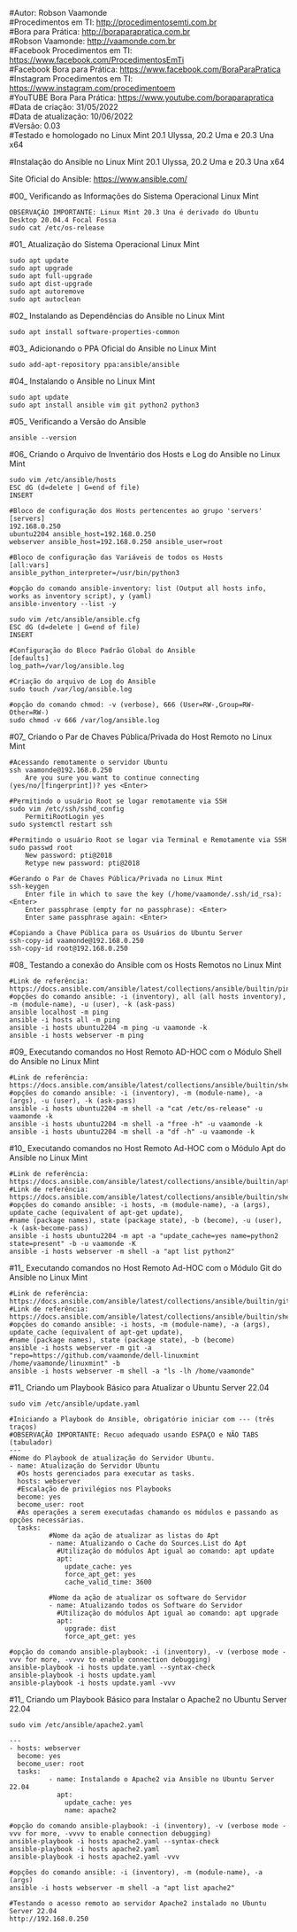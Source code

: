 #Autor: Robson Vaamonde<br>
#Procedimentos em TI: http://procedimentosemti.com.br<br>
#Bora para Prática: http://boraparapratica.com.br<br>
#Robson Vaamonde: http://vaamonde.com.br<br>
#Facebook Procedimentos em TI: https://www.facebook.com/ProcedimentosEmTi<br>
#Facebook Bora para Prática: https://www.facebook.com/BoraParaPratica<br>
#Instagram Procedimentos em TI: https://www.instagram.com/procedimentoem<br>
#YouTUBE Bora Para Prática: https://www.youtube.com/boraparapratica<br>
#Data de criação: 31/05/2022<br>
#Data de atualização: 10/06/2022<br>
#Versão: 0.03<br>
#Testado e homologado no Linux Mint 20.1 Ulyssa, 20.2 Uma e 20.3 Una x64

#Instalação do Ansible no Linux Mint 20.1 Ulyssa, 20.2 Uma e 20.3 Una x64

Site Oficial do Ansible: https://www.ansible.com/

#00_ Verificando as Informações do Sistema Operacional Linux Mint<br>

	OBSERVAÇÃO IMPORTANTE: Linux Mint 20.3 Una é derivado do Ubuntu Desktop 20.04.4 Focal Fossa
	sudo cat /etc/os-release

#01_ Atualização do Sistema Operacional Linux Mint<br>

	sudo apt update
	sudo apt upgrade
	sudo apt full-upgrade
	sudo apt dist-upgrade
	sudo apt autoremove
	sudo apt autoclean

#02_ Instalando as Dependências do Ansible no Linux Mint<br>

	sudo apt install software-properties-common

#03_ Adicionando o PPA Oficial do Ansible no Linux Mint<br>

	sudo add-apt-repository ppa:ansible/ansible

#04_ Instalando o Ansible no Linux Mint<br>

	sudo apt update
	sudo apt install ansible vim git python2 python3

#05_ Verificando a Versão do Ansible<br>

	ansible --version

#06_ Criando o Arquivo de Inventário dos Hosts e Log do Ansible no Linux Mint<br>

	sudo vim /etc/ansible/hosts
	ESC dG (d=delete | G=end of file)
	INSERT

	#Bloco de configuração dos Hosts pertencentes ao grupo 'servers'
	[servers]
	192.168.0.250
	ubuntu2204 ansible_host=192.168.0.250
	webserver ansible_host=192.168.0.250 ansible_user=root

	#Bloco de configuração das Variáveis de todos os Hosts
	[all:vars]
	ansible_python_interpreter=/usr/bin/python3
	
	#opção do comando ansible-inventory: list (Output all hosts info, works as inventory script), y (yaml)
	ansible-inventory --list -y

	sudo vim /etc/ansible/ansible.cfg
	ESC dG (d=delete | G=end of file)
	INSERT

	#Configuração do Bloco Padrão Global do Ansible
	[defaults]
	log_path=/var/log/ansible.log

	#Criação do arquivo de Log do Ansible
	sudo touch /var/log/ansible.log
	
	#opção do comando chmod: -v (verbose), 666 (User=RW-,Group=RW-Other=RW-)
	sudo chmod -v 666 /var/log/ansible.log

#07_ Criando o Par de Chaves Pública/Privada do Host Remoto no Linux Mint<br>

	#Acessando remotamente o servidor Ubuntu
	ssh vaamonde@192.168.0.250
		Are you sure you want to continue connecting (yes/no/[fingerprint])? yes <Enter>
	
	#Permitindo o usuário Root se logar remotamente via SSH
	sudo vim /etc/ssh/sshd_config
		PermitiRootLogin yes
	sudo systemctl restart ssh
	
	#Permitindo o usuário Root se logar via Terminal e Remotamente via SSH
	sudo passwd root
		New password: pti@2018
		Retype new password: pti@2018 

	#Gerando o Par de Chaves Pública/Privada no Linux Mint
	ssh-keygen
		Enter file in which to save the key (/home/vaamonde/.ssh/id_rsa): <Enter>
		Enter passphrase (empty for no passphrase): <Enter>
		Enter same passphrase again: <Enter>
	
	#Copiando a Chave Pública para os Usuários do Ubuntu Server
	ssh-copy-id vaamonde@192.168.0.250
	ssh-copy-id root@192.168.0.250

#08_ Testando a conexão do Ansible com os Hosts Remotos no Linux Mint<br>

	#Link de referência: https://docs.ansible.com/ansible/latest/collections/ansible/builtin/ping_module.html
	#opções do comando ansible: -i (inventory), all (all hosts inventory), -m (module-name), -u (user), -k (ask-pass)
	ansible localhost -m ping
	ansible -i hosts all -m ping
	ansible -i hosts ubuntu2204 -m ping -u vaamonde -k
	ansible -i hosts webserver -m ping

#09_ Executando comandos no Host Remoto AD-HOC com o Módulo Shell do Ansible no Linux Mint<br>

	#Link de referência: https://docs.ansible.com/ansible/latest/collections/ansible/builtin/shell_module.html
	#opções do comando ansible: -i (inventory), -m (module-name), -a (args), -u (user), -k (ask-pass)
	ansible -i hosts ubuntu2204 -m shell -a "cat /etc/os-release" -u vaamonde -k
	ansible -i hosts ubuntu2204 -m shell -a "free -h" -u vaamonde -k
	ansible -i hosts ubuntu2204 -m shell -a "df -h" -u vaamonde -k

#10_ Executando comandos no Host Remoto Ad-HOC com o Módulo Apt do Ansible no Linux Mint<br>

	#Link de referência: https://docs.ansible.com/ansible/latest/collections/ansible/builtin/apt_module.html
	#Link de referência: https://docs.ansible.com/ansible/latest/collections/ansible/builtin/shell_module.html
	#opções do comando ansible: -i hosts, -m (module-name), -a (args), update_cache (equivalent of apt-get update),
	#name (package names), state (package state), -b (become), -u (user), -k (ask-become-pass)
	ansible -i hosts ubuntu2204 -m apt -a "update_cache=yes name=python2 state=present" -b -u vaamonde -K
	ansible -i hosts webserver -m shell -a "apt list python2"

#11_ Executando comandos no Host Remoto Ad-HOC com o Módulo Git do Ansible no Linux Mint<br>

	#Link de referência: https://docs.ansible.com/ansible/latest/collections/ansible/builtin/git_module.html
	#Link de referência: https://docs.ansible.com/ansible/latest/collections/ansible/builtin/shell_module.html
	#opções do comando ansible: -i hosts, -m (module-name), -a (args), update_cache (equivalent of apt-get update), 
	#name (package names), state (package state), -b (become)
	ansible -i hosts webserver -m git -a "repo=https://github.com/vaamonde/dell-linuxmint /home/vaamonde/linuxmint" -b
	ansible -i hosts webserver -m shell -a "ls -lh /home/vaamonde"

#11_ Criando um Playbook Básico para Atualizar o Ubuntu Server 22.04<br>

	sudo vim /etc/ansible/update.yaml

    #Iniciando a Playbook do Ansible, obrigatório iniciar com --- (três traços)
    #OBSERVAÇÃO IMPORTANTE: Recuo adequado usando ESPAÇO e NÃO TABS (tabulador)
    ---
    #Nome do Playbook de atualização do Servidor Ubuntu.
    - name: Atualização do Servidor Ubuntu
      #Os hosts gerenciados para executar as tasks.
      hosts: webserver
      #Escalação de privilégios nos Playbooks
      become: yes
      become_user: root
      #As operações a serem executadas chamando os módulos e passando as opções necessárias.
      tasks:
              #Nome da ação de atualizar as listas do Apt
              - name: Atualizando o Cache do Sources.List do Apt
                #Utilização do módulos Apt igual ao comando: apt update
                apt:
                  update_cache: yes
                  force_apt_get: yes
                  cache_valid_time: 3600

              #Nome da ação de atualizar os software do Servidor
              - name: Atualizando todos os Software do Servidor
                #Utilização do módulos Apt igual ao comando: apt upgrade
                apt:
                  upgrade: dist
                  force_apt_get: yes

	#opção do comando ansible-playbook: -i (inventory), -v (verbose mode -vvv for more, -vvvv to enable connection debugging)
	ansible-playbook -i hosts update.yaml --syntax-check
	ansible-playbook -i hosts update.yaml
	ansible-playbook -i hosts update.yaml -vvv

#11_ Criando um Playbook Básico para Instalar o Apache2 no Ubuntu Server 22.04<br>

	sudo vim /etc/ansible/apache2.yaml

    ---
    - hosts: webserver
      become: yes
      become_user: root
      tasks:
              - name: Instalando o Apache2 via Ansible no Ubuntu Server 22.04
                apt:
                  update_cache: yes
                  name: apache2

	#opção do comando ansible-playbook: -i (inventory), -v (verbose mode -vvv for more, -vvvv to enable connection debugging)
	ansible-playbook -i hosts apache2.yaml --syntax-check
	ansible-playbook -i hosts apache2.yaml
	ansible-playbook -i hosts apache2.yaml -vvv

	#opções do comando ansible: -i (inventory), -m (module-name), -a (args)
	ansible -i hosts webserver -m shell -a "apt list apache2"

	#Testando o acesso remoto ao servidor Apache2 instalado no Ubuntu Server 22.04	
	http://192.168.0.250
